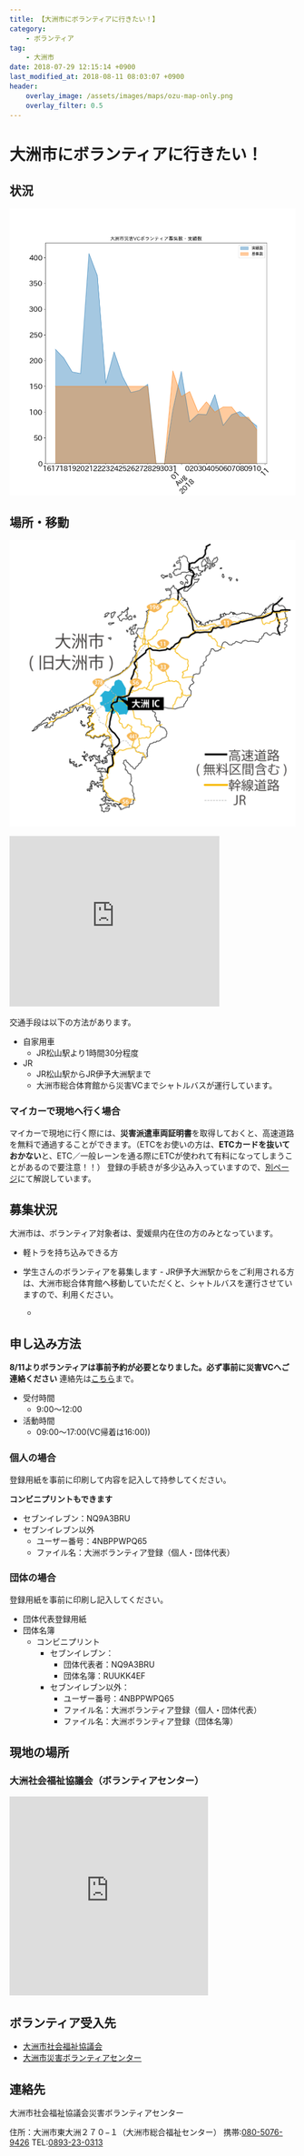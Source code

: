 ```yaml
---
title: 【大洲市にボランティアに行きたい！】
category:
    - ボランティア
tag:
    - 大洲市
date: 2018-07-29 12:15:14 +0900
last_modified_at: 2018-08-11 08:03:07 +0900
header:
    overlay_image: /assets/images/maps/ozu-map-only.png
    overlay_filter: 0.5    
---
```


# 大洲市にボランティアに行きたい！

## 状況

![最新の募集状況](/assets/images/volunteer_headcount/大洲市_volunteer_headcount_diff_recent.png)

## 場所・移動

![大洲ルート](/assets/images/maps/ozu-map-and-routes.png)

<iframe src="https://www.google.com/maps/embed?pb=!1m14!1m8!1m3!1d3337.5840587034895!2d132.5563633!3d33.2249991!3m2!1i1024!2i768!4f13.1!3m3!1m2!1s0x354f61d3d3bf78c3%3A0xf8c9d8da738f0b18!2z5a6H5ZKM5bO25biC57eP5ZCI56aP56WJ44K744Oz44K_44O8!5e0!3m2!1sja!2sjp!4v1532865920833" width="370" height="300" frameborder="0" style="border:0" allowfullscreen></iframe>

交通手段は以下の方法があります。

- 自家用車
    - JR松山駅より1時間30分程度
- JR
    - JR松山駅からJR伊予大洲駅まで
    - 大洲市総合体育館から災害VCまでシャトルバスが運行しています。

### マイカーで現地へ行く場合

マイカーで現地に行く際には、**災害派遣車両証明書**を取得しておくと、高速道路を無料で通過することができます。（ETCをお使いの方は、**ETCカードを抜いておかない**と、ETC／一般レーンを通る際にETCが使われて有料になってしまうことがあるので要注意！！）
登録の手続きが多少込み入っていますので、[別ページ](/volunteer_backup/)にて解説しています。

## 募集状況

大洲市は、ボランティア対象者は、愛媛県内在住の方のみとなっています。


- 軽トラを持ち込みできる方
- 学生さんのボランティアを募集します
        - JR伊予大洲駅からをご利用される方は、大洲市総合体育館へ移動していただくと、シャトルバスを運行させていますので、利用ください。

    - 
## 申し込み方法

**8/11よりボランティアは事前予約が必要となりました。必ず事前に災害VCへご連絡ください** 
連絡先は[こちら](##連絡先)まで。

- 受付時間
    - 9:00〜12:00
- 活動時間
    - 09:00〜17:00(VC帰着は16:00))

### 個人の場合

登録用紙を事前に印刷して内容を記入して持参してください。

**コンビニプリントもできます**

- セブンイレブン：NQ9A3BRU
- セブンイレブン以外
   - ユーザー番号：4NBPPWPQ65
   - ファイル名：大洲ボランティア登録（個人・団体代表）
   
### 団体の場合

登録用紙を事前に印刷し記入してください。

- 団体代表登録用紙
- 団体名簿
  - コンビニプリント
    - セブンイレブン：
        - 団体代表者：NQ9A3BRU
        - 団体名簿：RUUKK4EF
    - セブンイレブン以外：
        - ユーザー番号：4NBPPWPQ65
        - ファイル名：大洲ボランティア登録（個人・団体代表）
        - ファイル名：大洲ボランティア登録（団体名簿）

## 現地の場所

### 大洲社会福祉協議会（ボランティアセンター）

<iframe src="https://www.google.com/maps/embed?pb=!1m18!1m12!1m3!1d6145.191111880789!2d132.5509496544539!3d33.51813067620329!2m3!1f0!2f0!3f0!3m2!1i1024!2i768!4f13.1!3m3!1m2!1s0x354f80815aad101f%3A0xaa53d8a7cbbb951f!2z44CSNzk1LTAwNjQg5oSb5aqb55yM5aSn5rSy5biC5p2x5aSn5rSy77yS77yX77yQ4oiS77yR!5e0!3m2!1sja!2sjp!4v1533884983961" width="350" height="350" frameborder="0" style="border:0" allowfullscreen></iframe>



## ボランティア受入先

- [大洲市社会福祉協議会](http://www.ozushakyo.jp/index.php)
- [大洲市災害ボランティアセンター](https://www.facebook.com/ozusvc)


## 連絡先
大洲市社会福祉協議会災害ボランティアセンター

住所：大洲市東大洲２７０−１（大洲市総合福祉センター）
携帯:[080-5076-9426](080-5076-9426)
TEL:[0893-23-0313](0893-23-0313)

